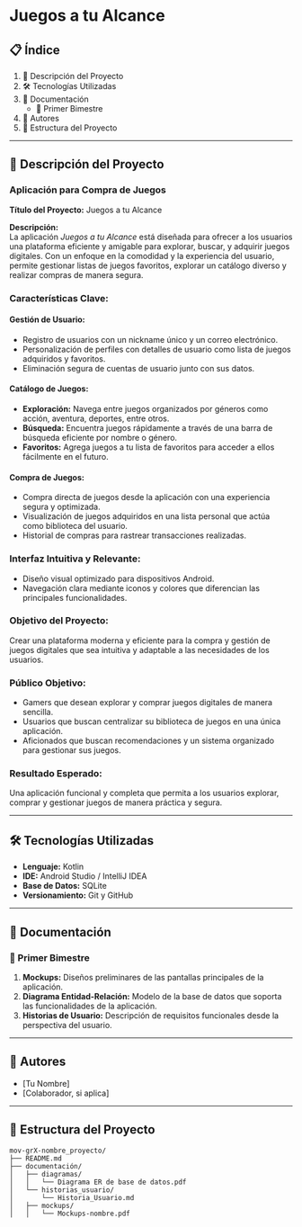 # Juegos a tu Alcance

## 📋 Índice

1. 📖 Descripción del Proyecto  
2. 🛠️ Tecnologías Utilizadas  
3. 📄 Documentación  
   - 📑 Primer Bimestre  
4. 👥 Autores  
5. 📂 Estructura del Proyecto  

---

## 📖 Descripción del Proyecto  

### Aplicación para Compra de Juegos  

**Título del Proyecto:** Juegos a tu Alcance  

**Descripción:**  
La aplicación *Juegos a tu Alcance* está diseñada para ofrecer a los usuarios una plataforma eficiente y amigable para explorar, buscar, y adquirir juegos digitales. Con un enfoque en la comodidad y la experiencia del usuario, permite gestionar listas de juegos favoritos, explorar un catálogo diverso y realizar compras de manera segura.  

### Características Clave:  

#### **Gestión de Usuario:**  
- Registro de usuarios con un nickname único y un correo electrónico.  
- Personalización de perfiles con detalles de usuario como lista de juegos adquiridos y favoritos.  
- Eliminación segura de cuentas de usuario junto con sus datos.  

#### **Catálogo de Juegos:**  
- **Exploración:** Navega entre juegos organizados por géneros como acción, aventura, deportes, entre otros.  
- **Búsqueda:** Encuentra juegos rápidamente a través de una barra de búsqueda eficiente por nombre o género.  
- **Favoritos:** Agrega juegos a tu lista de favoritos para acceder a ellos fácilmente en el futuro.  

#### **Compra de Juegos:**  
- Compra directa de juegos desde la aplicación con una experiencia segura y optimizada.  
- Visualización de juegos adquiridos en una lista personal que actúa como biblioteca del usuario.  
- Historial de compras para rastrear transacciones realizadas.  

### **Interfaz Intuitiva y Relevante:**  
- Diseño visual optimizado para dispositivos Android.  
- Navegación clara mediante iconos y colores que diferencian las principales funcionalidades.  

### **Objetivo del Proyecto:**  
Crear una plataforma moderna y eficiente para la compra y gestión de juegos digitales que sea intuitiva y adaptable a las necesidades de los usuarios.

### **Público Objetivo:**  
- Gamers que desean explorar y comprar juegos digitales de manera sencilla.  
- Usuarios que buscan centralizar su biblioteca de juegos en una única aplicación.  
- Aficionados que buscan recomendaciones y un sistema organizado para gestionar sus juegos.  

### **Resultado Esperado:**  
Una aplicación funcional y completa que permita a los usuarios explorar, comprar y gestionar juegos de manera práctica y segura.

---

## 🛠️ Tecnologías Utilizadas  

- **Lenguaje:** Kotlin  
- **IDE:** Android Studio / IntelliJ IDEA  
- **Base de Datos:** SQLite  
- **Versionamiento:** Git y GitHub  

---

## 📄 Documentación  

### 📑 Primer Bimestre  
1. **Mockups:** Diseños preliminares de las pantallas principales de la aplicación.  
2. **Diagrama Entidad-Relación:** Modelo de la base de datos que soporta las funcionalidades de la aplicación.  
3. **Historias de Usuario:** Descripción de requisitos funcionales desde la perspectiva del usuario.  

---

## 👥 Autores  

- [Tu Nombre]  
- [Colaborador, si aplica]  

---

## 📂 Estructura del Proyecto  

```plaintext
mov-grX-nombre_proyecto/
├── README.md
├── documentación/
│   ├── diagramas/
│   │   └── Diagrama ER de base de datos.pdf
│   └── historias_usuario/
│       └── Historia_Usuario.md
│   ├── mockups/
│   │   └── Mockups-nombre.pdf
